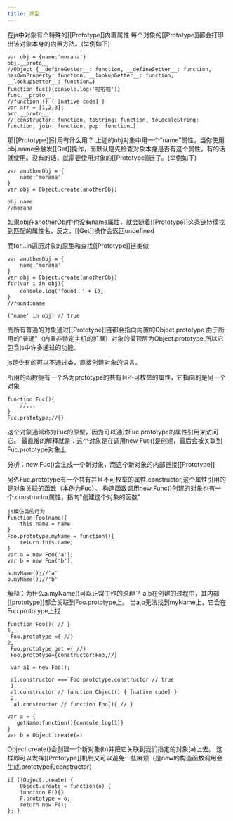 ```yaml
---
title: 原型
---
```

在js中对象有个特殊的[[Prototype]]内置属性
每个对象的[[Prototype]]都会打印出该对象本身的内置方法。(举例如下)
``` 
var obj = {name:'morana'}
obj.__proto__  
//Object {__defineGetter__: function, __defineSetter__: function, hasOwnProperty: function, __lookupGetter__: function, __lookupSetter__: function…}
function fuc(){console.log('啦啦啦')}
func.__proto__
//function () { [native code] }
var arr = [1,2,3];
arr.__proto__
//[constructor: function, toString: function, toLocaleString: function, join: function, pop: function…]
```
那[[Prototype]]引用有什么用？
上述的obj对象中用一个"name"属性，当你使用obj.name会触发[[Get]]操作，而默认是先检查对象本身是否有这个属性，有的话就使用。没有的话，就需要使用对象的[[Prototype]]链了。(举例如下)

```
var anotherObj = {
    name:'morana'
}
var obj = Object.create(anotherObj)

obj.name
//morana
```

如果obj在anotherObj中也没有name属性，就会随着[[Prototype]]这条链持续找到匹配的属性名，反之，[[Get]]操作会返回undefined

而for...in遍历对象的原型和查找[[Prototype]]链类似

```
var anotherObj = {
    name:'morana'
}
var obj = Object.create(anotherObj)
for(var i in obj){
    console.log('found：' + i);
}
//found:name

('name' in obj) // true

```

而所有普通的对象通过[[Prototype]]链都会指向内置的Object.prototype
由于所用的"普通"（内置非特定主机的扩展）对象的最顶层为Object.prototype,所以它包含js中许多通过的功能。

js是少有的可以不通过类，直接创建对象的语言。

所用的函数拥有一个名为prototype的共有且不可枚举的属性，它指向的是另一个对象
```
function Fuc(){
    //...
}
Fuc.prototype;//{}
```
这个对象通常称为Fuc的原型，因为可以通过Fuc.prototype的属性引用来访问它。
最直接的解释就是：这个对象是在调用new Fuc()是创建，最后会被关联到Fuc.prototype对象上

分析：new Fuc()会生成一个新对象，而这个新对象的内部链接[[Prototype]]

另外Fuc.prototype有一个共有并且不可枚举的属性.constructor,这个属性引用的是对象关联的函数（本例为Fuc）。
构造函数调用new Func()创建的对象也有一个.constructor属性，指向"创建这个对象的函数"

```
js模仿类的行为
function Foo(name){
    this.name = name
}
Foo.prototype.myName = function(){
    return this.name;
}
var a = new Foo('a');
var b = new Foo('b');

a.myName();//'a'
b.myName();//'b'
```

解释：为什么a.myName()可以正常工作的原理？
a,b在创建的过程中，其内部[[prototype]]都会关联到Foo.prototype上。
当a,b无法找到myName上，它会在Foo.prototype上找

```
function Foo(){ // }
1,
 Foo.prototype ={ //}
2,
 Foo.prototype.get ={ //}
 Foo.prototype={constructor:Foo,//}

 var a1 = new Foo();

 a1.constructor === Foo.prototype.constructor // true
 1,
 a1.constructor // function Object() { [native code] }
 2,
  a1.constructor // function Foo(){ // }
```

```
var a = {
   getName:function(){console.log(1)}
}
var b = Object.create(a)
```
Object.create()会创建一个新对象(b)并把它关联到我们指定的对象(a)上去。
这样即可以发挥[[Prototype]]机制又可以避免一些麻烦（是new的构造函数调用会生成.prototype和constructor）

```polyfill
if (!Object.create) { 
    Object.create = function(o) {
    function F(){} 
    F.prototype = o; 
    return new F();
}; }

```


